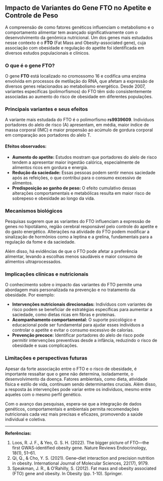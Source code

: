 
## Impacto de Variantes do Gene FTO no Apetite e Controle de Peso

A compreensão de como fatores genéticos influenciam o metabolismo e o comportamento alimentar tem avançado significativamente com o desenvolvimento da genômica nutricional. Um dos genes mais estudados nesse contexto é o **FTO** (Fat Mass and Obesity-associated gene), cuja associação com obesidade e regulação do apetite foi identificada em diversos estudos populacionais e clínicos.

### O que é o gene FTO?

O gene **FTO** está localizado no cromossomo 16 e codifica uma enzima envolvida em processos de metilação do RNA, que afetam a expressão de diversos genes relacionados ao metabolismo energético. Desde 2007, variantes específicas (polimorfismos) do FTO têm sido consistentemente associadas ao aumento do risco de obesidade em diferentes populações.

### Principais variantes e seus efeitos

A variante mais estudada do FTO é o polimorfismo **rs9939609**. Indivíduos portadores do alelo de risco (A) apresentam, em média, maior índice de massa corporal (IMC) e maior propensão ao acúmulo de gordura corporal em comparação aos portadores do alelo T.

#### Efeitos observados:

- **Aumento do apetite:** Estudos mostram que portadores do alelo de risco tendem a apresentar maior ingestão calórica, especialmente de alimentos ricos em gordura e energia.
- **Redução da saciedade:** Essas pessoas podem sentir menos saciedade após as refeições, o que contribui para o consumo excessivo de alimentos.
- **Predisposição ao ganho de peso:** O efeito cumulativo dessas alterações comportamentais e metabólicas resulta em maior risco de sobrepeso e obesidade ao longo da vida.

### Mecanismos biológicos

Pesquisas sugerem que as variantes do FTO influenciam a expressão de genes no hipotálamo, região cerebral responsável pelo controle do apetite e do gasto energético. Alterações na atividade do FTO podem modificar a sinalização de hormônios como a leptina e a grelina, fundamentais para a regulação da fome e da saciedade.

Além disso, há evidências de que o FTO pode afetar a preferência alimentar, levando a escolhas menos saudáveis e maior consumo de alimentos ultraprocessados.

### Implicações clínicas e nutricionais

O conhecimento sobre o impacto das variantes do FTO permite uma abordagem mais personalizada na prevenção e no tratamento da obesidade. Por exemplo:

- **Intervenções nutricionais direcionadas:** Indivíduos com variantes de risco podem se beneficiar de estratégias específicas para aumentar a saciedade, como dietas ricas em fibras e proteínas.
- **Acompanhamento comportamental:** O suporte psicológico e educacional pode ser fundamental para ajudar esses indivíduos a controlar o apetite e evitar o consumo excessivo de calorias.
- **Prevenção precoce:** Identificar portadores do alelo de risco pode permitir intervenções preventivas desde a infância, reduzindo o risco de obesidade e suas complicações.

### Limitações e perspectivas futuras

Apesar da forte associação entre o FTO e o risco de obesidade, é importante ressaltar que o gene não determina, isoladamente, o desenvolvimento da doença. Fatores ambientais, como dieta, atividade física e estilo de vida, continuam sendo determinantes cruciais. Além disso, a resposta às intervenções pode variar entre os indivíduos, mesmo entre aqueles com o mesmo perfil genético.

Com o avanço das pesquisas, espera-se que a integração de dados genéticos, comportamentais e ambientais permita recomendações nutricionais cada vez mais precisas e eficazes, promovendo a saúde individual e coletiva.

---

**Referências:**

1. Loos, R. J. F., & Yeo, G. S. H. (2022). The bigger picture of FTO—the first GWAS-identified obesity gene. Nature Reviews Endocrinology, 18(1), 51–61.
2. Qi, Q., & Cho, Y. S. (2021). Gene–diet interaction and precision nutrition in obesity. International Journal of Molecular Sciences, 22(17), 9179.
3. Speakman, J. R., & O’Rahilly, S. (2012). Fat mass and obesity associated (FTO) gene and obesity. In Obesity (pp. 1-10). Springer.

```
